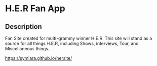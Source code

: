 # H.E.R Fan App

## Description
Fan Site created for multi-grammy winner H.E.R. This site will stand as a source for all things H.E.R, including Shows, interviews, Tour, and Miscellaneous things.


<a href="https://symlara.github.io/hersite/" target="_blank" rel="noopener noreferrer">https://symlara.github.io/hersite/</a>

